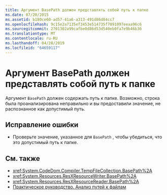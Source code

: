```yaml
---
title: Аргумент BasePath должен представлять собой путь к папке
ms.date: 07/20/2015
ms.assetid: b180ce60-ad57-41a6-a313-491d86d84cc7
ms.openlocfilehash: 9c15e2a7135ef3453e514735f7091097eeaa96c6
ms.sourcegitcommit: 2701302a99cafbe0d86d53d540eb0fa7e9b46b36
ms.translationtype: MT
ms.contentlocale: ru-RU
ms.lasthandoff: 04/28/2019
ms.locfileid: "64659117"
---
```

# <a name="argument-basepath-must-be-a-path-to-a-folder"></a>Аргумент BasePath должен представлять собой путь к папке
Аргумент `BasePath` должен содержать путь к папке. Возможно, строка была проанализирована неправильно и вы предоставили значение, не распознанное как допустимый путь.  
  
## <a name="to-correct-this-error"></a>Исправление ошибки  
  
- Проверьте значение, указанное для `BasePath` , чтобы убедиться, что это допустимый путь к папке.  
  
## <a name="see-also"></a>См. также

- <xref:System.CodeDom.Compiler.TempFileCollection.BasePath%2A>
- <xref:System.Resources.ResXResourceWriter.BasePath%2A>
- <xref:System.Resources.ResXResourceReader.BasePath%2A>
- [Практическое руководство. Анализ путей к файлам](../../visual-basic/developing-apps/programming/drives-directories-files/how-to-parse-file-paths.md)
